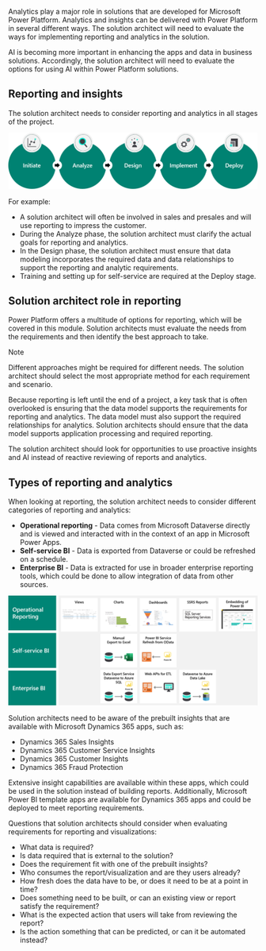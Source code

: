 Analytics play a major role in solutions that are developed for Microsoft Power Platform. Analytics and insights can be delivered with Power Platform in several different ways. The solution architect will need to evaluate the ways for implementing reporting and analytics in the solution.

AI is becoming more important in enhancing the apps and data in business solutions. Accordingly, the solution architect will need to evaluate the options for using AI within Power Platform solutions.

## Reporting and insights

The solution architect needs to consider reporting and analytics in all stages of the project.

![Diagram of project stages.](../media/1-stages.png)

For example:

- A solution architect will often be involved in sales and presales and will use reporting to impress the customer.
- During the Analyze phase, the solution architect must clarify the actual goals for reporting and analytics.
- In the Design phase, the solution architect must ensure that data modeling incorporates the required data and data relationships to support the reporting and analytic requirements.
- Training and setting up for self-service are required at the Deploy stage.

## Solution architect role in reporting

Power Platform offers a multitude of options for reporting, which will be covered in this module. Solution architects must evaluate the needs from the requirements and then identify the best approach to take.

> [!NOTE]
> Different approaches might be required for different needs. The solution architect should select the most appropriate method for each requirement and scenario.

Because reporting is left until the end of a project, a key task that is often overlooked is ensuring that the data model supports the requirements for reporting and analytics. The data model must also support the required relationships for analytics. Solution architects should ensure that the data model supports application processing and required reporting.

The solution architect should look for opportunities to use proactive insights and AI instead of reactive reviewing of reports and analytics.

## Types of reporting and analytics

When looking at reporting, the solution architect needs to consider different categories of reporting and analytics:

- **Operational reporting** - Data comes from Microsoft Dataverse directly and is viewed and interacted with in the context of an app in Microsoft Power Apps.
- **Self-service BI** - Data is exported from Dataverse or could be refreshed on a schedule.
- **Enterprise BI** - Data is extracted for use in broader enterprise reporting tools, which could be done to allow integration of data from other sources.

![Diagram of types of reporting.](../media/1-types-of-reporting.png)

Solution architects need to be aware of the prebuilt insights that are available with Microsoft Dynamics 365 apps, such as:

- Dynamics 365 Sales Insights
- Dynamics 365 Customer Service Insights
- Dynamics 365 Customer Insights
- Dynamics 365 Fraud Protection

Extensive insight capabilities are available within these apps, which could be used in the solution instead of building reports. Additionally, Microsoft Power BI template apps are available for Dynamics 365 apps and could be deployed to meet reporting requirements.

Questions that solution architects should consider when evaluating requirements for reporting and visualizations:

- What data is required?
- Is data required that is external to the solution?
- Does the requirement fit with one of the prebuilt insights?
- Who consumes the report/visualization and are they users already?
- How fresh does the data have to be, or does it need to be at a point in time?
- Does something need to be built, or can an existing view or report satisfy the requirement?
- What is the expected action that users will take from reviewing the report?
- Is the action something that can be predicted, or can it be automated instead?
